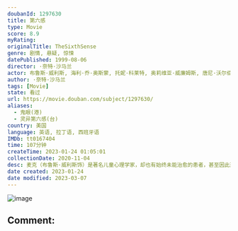 ```yaml
---
doubanId: 1297630
title: 第六感
type: Movie
score: 8.9
myRating: 
originalTitle: TheSixthSense
genre: 剧情, 悬疑, 惊悚
datePublished: 1999-08-06
director: ·奈特·沙马兰
actor: 布鲁斯·威利斯, 海利·乔·奥斯蒙, 托妮·科莱特, 奥莉维亚·威廉姆斯, 唐尼·沃尔伯格, 特拉沃·摩根, 彼得·安东尼·唐伯蒂斯, 格伦·菲茨杰拉德, 米莎·巴顿, 法尔德斯·巴姆, 杰弗里·泽布尼斯, 安吉丽卡·托恩, 莉萨·萨默乌, ·奈特·沙马兰, undefined, 基斯沃文德
author: ·奈特·沙马兰
tags: [Movie]
state: 看过
url: https://movie.douban.com/subject/1297630/
aliases:
  - 鬼眼(港)
  - 灵异第六感(台)
country: 美国
language: 英语, 拉丁语, 西班牙语
IMDb: tt0167404
time: 107分钟
createTime: 2023-01-24 01:05:01
collectionDate: 2020-11-04
desc: 麦克（布鲁斯·威利斯饰）是著名儿童心理学家，却也有始终未能治愈的患者，甚至因此遭到枪击，这名少年随后也饮枪自毙。这给麦克带来很大心理阴影，一年后他找到另一个症状很像这名患者的男孩柯尔（海利·乔·奥斯...
date created: 2023-01-24
date modified: 2023-03-07
---
```


![image](p2220184425.jpg)

Comment:
---
